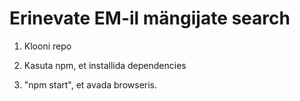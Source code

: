 # Erinevate EM-il mängijate search

1. Klooni repo

1. Kasuta npm, et installida dependencies

1. "npm start", et avada browseris.

